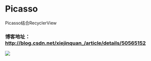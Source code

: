 # Picasso
Picasso结合RecyclerView

### 博客地址：http://blog.csdn.net/xiejinquan_/article/details/50565152

![](https://github.com/guodongxiaren/ImageCache/raw/master/app.gif)
